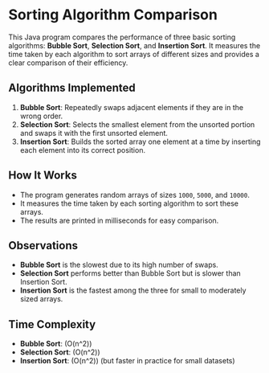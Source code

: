 # Sorting Algorithm Comparison

This Java program compares the performance of three basic sorting algorithms: **Bubble Sort**, **Selection Sort**, and **Insertion Sort**. It measures the time taken by each algorithm to sort arrays of different sizes and provides a clear comparison of their efficiency.

## Algorithms Implemented

1. **Bubble Sort**: Repeatedly swaps adjacent elements if they are in the wrong order.
2. **Selection Sort**: Selects the smallest element from the unsorted portion and swaps it with the first unsorted element.
3. **Insertion Sort**: Builds the sorted array one element at a time by inserting each element into its correct position.

## How It Works

- The program generates random arrays of sizes `1000`, `5000`, and `10000`.
- It measures the time taken by each sorting algorithm to sort these arrays.
- The results are printed in milliseconds for easy comparison.


## Observations

- **Bubble Sort** is the slowest due to its high number of swaps.
- **Selection Sort** performs better than Bubble Sort but is slower than Insertion Sort.
- **Insertion Sort** is the fastest among the three for small to moderately sized arrays.

## Time Complexity

- **Bubble Sort**: \(O(n^2)\)
- **Selection Sort**: \(O(n^2)\)
- **Insertion Sort**: \(O(n^2)\) (but faster in practice for small datasets)
